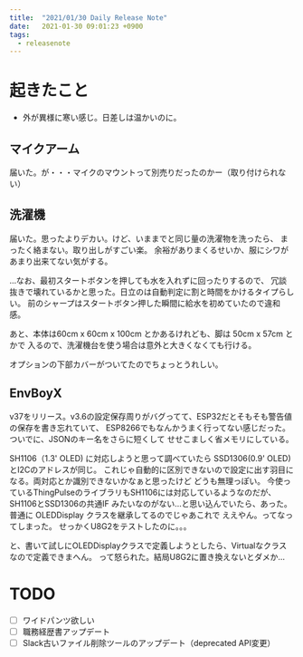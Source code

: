 ```yaml
---
title:  "2021/01/30 Daily Release Note"
date:   2021-01-30 09:01:23 +0900
tags:
  - releasenote
---
```

# 起きたこと

* 外が異様に寒い感じ。日差しは温かいのに。

## マイクアーム

届いた。が・・・マイクのマウントって別売りだったのかー（取り付けられない）

## 洗濯機

届いた。思ったよりデカい。けど、いままでと同じ量の洗濯物を洗ったら、
まったく絡まない。取り出しがすごい楽。
余裕がありまくるせいか、服にシワがあまり出来てない気がする。

…なお、最初スタートボタンを押しても水を入れずに回ったりするので、
冗談抜きで壊れているかと思った。日立のは自動判定に割と時間をかけるタイプらしい。
前のシャープはスタートボタン押した瞬間に給水を初めていたので違和感。

あと、本体は60cm x 60cm x 100cm とかあるけれども、脚は 50cm x 57cm とかで
入るので、洗濯機台を使う場合は意外と大きくなくても行ける。

オプションの下部カバーがついてたのでちょっとうれしい。

## EnvBoyX

v37をリリース。v3.6の設定保存周りがバグってて、ESP32だとそもそも警告値の保存を書き忘れていて、
ESP8266でもなんかうまく行ってない感じだった。ついでに、JSONのキー名をさらに短くして
せせこましく省メモリにしている。

SH1106（1.3' OLED) に対応しようと思って調べていたら SSD1306(0.9' OLED)とI2Cのアドレスが同じ。
これじゃ自動的に区別できないので設定に出す羽目になる。両対応とか識別できないかなぁと思ったけど
どうも無理っぽい。
今使っているThingPulseのライブラリもSH1106には対応しているようなのだが、SH1106とSSD1306の共通IF
みたいなのがない…と思い込んでいたら、あった。普通に OLEDDisplay クラスを継承してるのでじゃあこれで
ええやん。ってなってしまった。
せっかくU8G2をテストしたのに。。。

と、書いて試しにOLEDDisplayクラスで定義しようとしたら、Virtualなクラスなので定義できまへん。
って怒られた。結局U8G2に置き換えないとダメか…

# TODO 

- [ ] ワイドパンツ欲しい
- [ ] 職務経歴書アップデート
- [ ] Slack古いファイル削除ツールのアップデート（deprecated API変更）